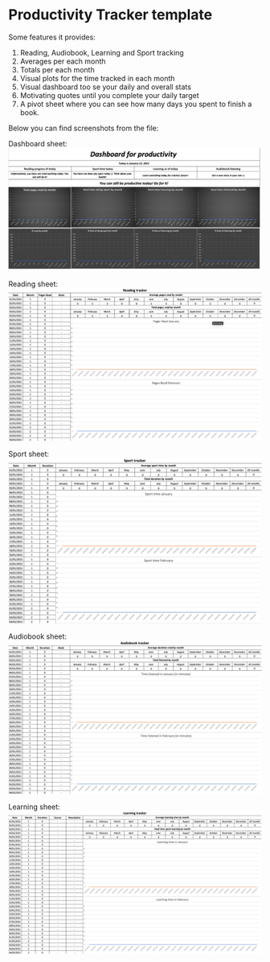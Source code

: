 # Productivity Tracker template

Some features it provides:

1. Reading, Audiobook, Learning and Sport tracking
2. Averages per each month
3. Totals per each month
4. Visual plots for the time tracked in each month
5. Visual dashboard too se your daily and overall stats
6. Motivating quotes until you complete your daily target
7. A pivot sheet where you can see how many days you spent to finish a book.

Below you can find screenshots from the file:

Dashboard sheet:
![Screenshot](Images/dashboard.png)

Reading sheet:
![Screenshot](Images/reading.png)

Sport sheet:
![Screenshot](Images/sport.png)

Audiobook sheet:
![Screenshot](Images/audiobook.png)

Learning sheet:
![Screenshot](Images/learning.png)


